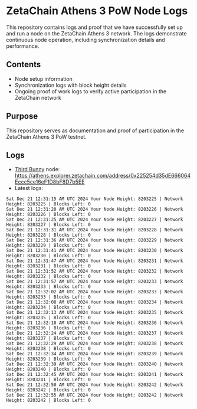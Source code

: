 # ZetaChain Athens 3 PoW Node Logs
This repository contains logs and proof that we have successfully set up and run a node on the ZetaChain Athens 3 network. The logs demonstrate continuous node operation, including synchronization details and performance.

## Contents
- Node setup information
- Synchronization logs with block height details
- Ongoing proof of work logs to verify active participation in the ZetaChain network

## Purpose
This repository serves as documentation and proof of participation in the ZetaChain Athens 3 PoW testnet.

## Logs

- [Third Bunny](https://thirdbunny.xyz/) node: https://athens.explorer.zetachain.com/address/0x225254d35dE666064Eccc5ce16eF1D8bF8D7b5EE
- Latest logs:
```
Sat Dec 21 12:31:15 AM UTC 2024 Your Node Height: 8203225 | Network Height: 8203225 | Blocks Left: 0
Sat Dec 21 12:31:20 AM UTC 2024 Your Node Height: 8203226 | Network Height: 8203226 | Blocks Left: 0
Sat Dec 21 12:31:25 AM UTC 2024 Your Node Height: 8203227 | Network Height: 8203227 | Blocks Left: 0
Sat Dec 21 12:31:31 AM UTC 2024 Your Node Height: 8203228 | Network Height: 8203228 | Blocks Left: 0
Sat Dec 21 12:31:36 AM UTC 2024 Your Node Height: 8203229 | Network Height: 8203229 | Blocks Left: 0
Sat Dec 21 12:31:41 AM UTC 2024 Your Node Height: 8203230 | Network Height: 8203230 | Blocks Left: 0
Sat Dec 21 12:31:47 AM UTC 2024 Your Node Height: 8203231 | Network Height: 8203231 | Blocks Left: 0
Sat Dec 21 12:31:52 AM UTC 2024 Your Node Height: 8203232 | Network Height: 8203232 | Blocks Left: 0
Sat Dec 21 12:31:57 AM UTC 2024 Your Node Height: 8203233 | Network Height: 8203233 | Blocks Left: 0
Sat Dec 21 12:32:02 AM UTC 2024 Your Node Height: 8203233 | Network Height: 8203233 | Blocks Left: 0
Sat Dec 21 12:32:08 AM UTC 2024 Your Node Height: 8203234 | Network Height: 8203234 | Blocks Left: 0
Sat Dec 21 12:32:13 AM UTC 2024 Your Node Height: 8203235 | Network Height: 8203235 | Blocks Left: 0
Sat Dec 21 12:32:18 AM UTC 2024 Your Node Height: 8203236 | Network Height: 8203236 | Blocks Left: 0
Sat Dec 21 12:32:24 AM UTC 2024 Your Node Height: 8203237 | Network Height: 8203237 | Blocks Left: 0
Sat Dec 21 12:32:29 AM UTC 2024 Your Node Height: 8203238 | Network Height: 8203238 | Blocks Left: 0
Sat Dec 21 12:32:34 AM UTC 2024 Your Node Height: 8203239 | Network Height: 8203239 | Blocks Left: 0
Sat Dec 21 12:32:39 AM UTC 2024 Your Node Height: 8203240 | Network Height: 8203240 | Blocks Left: 0
Sat Dec 21 12:32:45 AM UTC 2024 Your Node Height: 8203241 | Network Height: 8203241 | Blocks Left: 0
Sat Dec 21 12:32:50 AM UTC 2024 Your Node Height: 8203242 | Network Height: 8203242 | Blocks Left: 0
Sat Dec 21 12:32:55 AM UTC 2024 Your Node Height: 8203242 | Network Height: 8203242 | Blocks Left: 0
```
